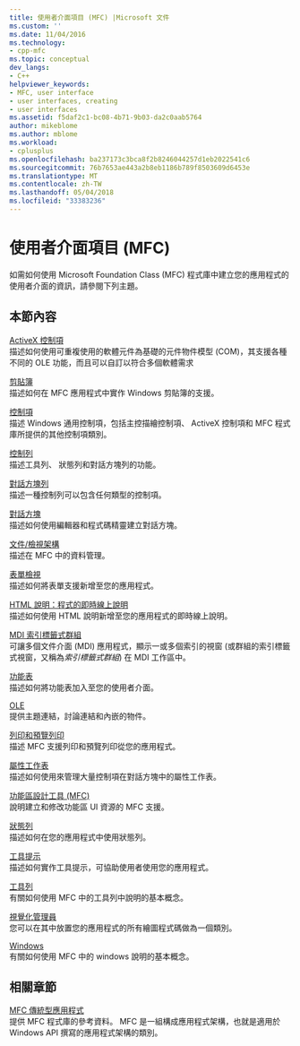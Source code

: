 ```yaml
---
title: 使用者介面項目 (MFC) |Microsoft 文件
ms.custom: ''
ms.date: 11/04/2016
ms.technology:
- cpp-mfc
ms.topic: conceptual
dev_langs:
- C++
helpviewer_keywords:
- MFC, user interface
- user interfaces, creating
- user interfaces
ms.assetid: f5daf2c1-bc08-4b71-9b03-da2c0aab5764
author: mikeblome
ms.author: mblome
ms.workload:
- cplusplus
ms.openlocfilehash: ba237173c3bca8f2b8246044257d1eb2022541c6
ms.sourcegitcommit: 76b7653ae443a2b8eb1186b789f8503609d6453e
ms.translationtype: MT
ms.contentlocale: zh-TW
ms.lasthandoff: 05/04/2018
ms.locfileid: "33383236"
---
```

# <a name="user-interface-elements-mfc"></a>使用者介面項目 (MFC)
如需如何使用 Microsoft Foundation Class (MFC) 程式庫中建立您的應用程式的使用者介面的資訊，請參閱下列主題。  
  
## <a name="in-this-section"></a>本節內容  
 [ActiveX 控制項](../mfc/activex-controls.md)  
 描述如何使用可重複使用的軟體元件為基礎的元件物件模型 (COM)，其支援各種不同的 OLE 功能，而且可以自訂以符合多個軟體需求  
  
 [剪貼簿](../mfc/clipboard.md)  
 描述如何在 MFC 應用程式中實作 Windows 剪貼簿的支援。  
  
 [控制項](../mfc/controls-mfc.md)  
 描述 Windows 通用控制項，包括主控描繪控制項、 ActiveX 控制項和 MFC 程式庫所提供的其他控制項類別。  
  
 [控制列](../mfc/control-bars.md)  
 描述工具列、 狀態列和對話方塊列的功能。  
  
 [對話方塊列](../mfc/dialog-bars.md)  
 描述一種控制列可以包含任何類型的控制項。  
  
 [對話方塊](../mfc/dialog-boxes.md)  
 描述如何使用編輯器和程式碼精靈建立對話方塊。  
  
 [文件/檢視架構](../mfc/document-view-architecture.md)  
 描述在 MFC 中的資料管理。  
  
 [表單檢視](../mfc/form-views-mfc.md)  
 描述如何將表單支援新增至您的應用程式。  
  
 [HTML 說明：程式的即時線上說明](../mfc/html-help-context-sensitive-help-for-your-programs.md)  
 描述如何使用 HTML 說明新增至您的應用程式的即時線上說明。  
  
 [MDI 索引標籤式群組](../mfc/mdi-tabbed-groups.md)  
 可讓多個文件介面 (MDI) 應用程式，顯示一或多個索引的視窗 (或群組的索引標籤式視窗，又稱為*索引標籤式群組*) 在 MDI 工作區中。  
  
 [功能表](../mfc/menus-mfc.md)  
 描述如何將功能表加入至您的使用者介面。  
  
 [OLE](../mfc/ole-mfc.md)  
 提供主題連結，討論連結和內嵌的物件。  
  
 [列印和預覽列印](../mfc/printing-and-print-preview.md)  
 描述 MFC 支援列印和預覽列印從您的應用程式。  
  
 [屬性工作表](../mfc/property-sheets-mfc.md)  
 描述如何使用來管理大量控制項在對話方塊中的屬性工作表。  
  
 [功能區設計工具 (MFC)](../mfc/ribbon-designer-mfc.md)  
 說明建立和修改功能區 UI 資源的 MFC 支援。  
  
 [狀態列](../mfc/status-bars.md)  
 描述如何在您的應用程式中使用狀態列。  
  
 [工具提示](../mfc/tool-tips.md)  
 描述如何實作工具提示，可協助使用者使用您的應用程式。  
  
 [工具列](../mfc/toolbars.md)  
 有關如何使用 MFC 中的工具列中說明的基本概念。  
  
 [視覺化管理員](../mfc/visualization-manager.md)  
 您可以在其中放置您的應用程式的所有繪圖程式碼做為一個類別。  
  
 [Windows](../mfc/windows.md)  
 有關如何使用 MFC 中的 windows 說明的基本概念。  
  
## <a name="related-sections"></a>相關章節  
 [MFC 傳統型應用程式](../mfc/mfc-desktop-applications.md)  
 提供 MFC 程式庫的參考資料。 MFC 是一組構成應用程式架構，也就是適用於 Windows API 撰寫的應用程式架構的類別。

